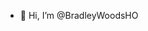 - 👋 Hi, I’m @BradleyWoodsHO

<!---
BradleyWoodsHO/BradleyWoodsHO is a ✨ special ✨ repository because its `README.md` (this file) appears on your GitHub profile.
You can click the Preview link to take a look at your changes.
--->

